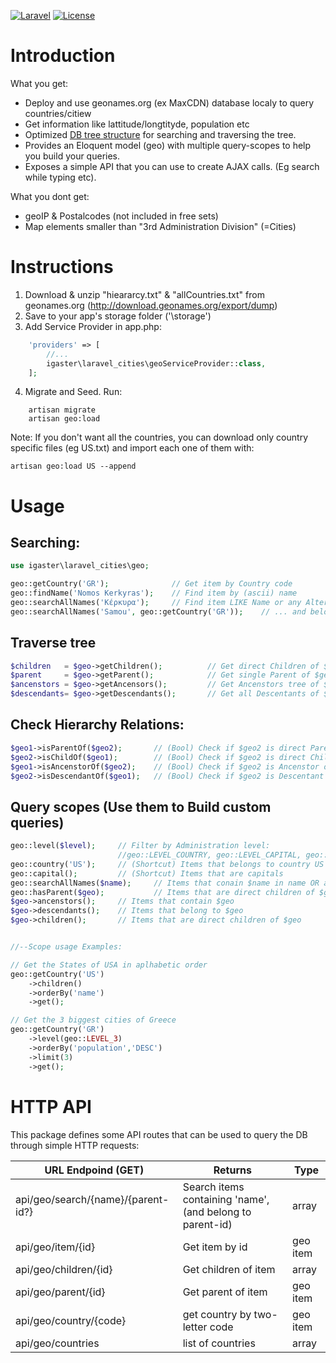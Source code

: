 [![Laravel](https://img.shields.io/badge/Laravel-5.x-orange.svg)](http://laravel.com)
[![License](http://img.shields.io/badge/license-MIT-brightgreen.svg)](https://tldrlegal.com/license/mit-license)

# Introduction

What you get:
- Deploy and use geonames.org (ex MaxCDN) database localy to query countries/citiew 
- Get information like lattitude/longtityde, population etc 
- Optimized [DB tree structure](https://en.wikipedia.org/wiki/Nested_set_model) for searching and traversing the tree.
- Provides an Eloquent model (geo) with multiple query-scopes to help you build your queries.
- Exposes a simple API that you can use to create AJAX calls. (Eg search while typing etc).

What you dont get:
- geoIP & Postalcodes (not included in free sets)
- Map elements smaller than "3rd Administration Division" (=Cities)

# Instructions
	
1. Download & unzip "hieararcy.txt" & "allCountries.txt" from geonames.org (http://download.geonames.org/export/dump)
2. Save to your app's storage folder ('\storage')
3. Add Service Provider in app.php:

```php
    'providers' => [
    	//...
        igaster\laravel_cities\geoServiceProvider::class,
	];
```

4. Migrate and Seed. Run:

```
	artisan migrate
	artisan geo:load
```

Note: If you don't want all the countries, you can download only country specific files (eg US.txt) and import each one of them with:

	artisan geo:load US --append

# Usage

## Searching:
```php
use igaster\laravel_cities\geo;

geo::getCountry('GR');				// Get item by Country code
geo::findName('Nomos Kerkyras');	// Find item by (ascii) name
geo::searchAllNames('Κέρκυρα');		// Find item LIKE Name or any Alternative name
geo::searchAllNames('Samou', geo::getCountry('GR'));	// ... and belongs to an item
```

## Traverse tree
```php
$children 	= $geo->getChildren();			// Get direct Children of $geo (Collection)
$parent 	= $geo->getParent();			// Get single Parent of $geo (Geo)
$ancenstors = $geo->getAncensors();			// Get Ancenstors tree of $geo from top->bottom (Collection)
$descendants= $geo->getDescendants();		// Get all Descentants of $geo alphabetic (Collection)
```


## Check Hierarchy Relations:
```php
$geo1->isParentOf($geo2);		// (Bool) Check if $geo2 is direct Parent of $geo1
$geo2->isChildOf($geo1);		// (Bool) Check if $geo2 is direct Child of $geo1
$geo1->isAncenstorOf($geo2);	// (Bool) Check if $geo2 is Ancenstor of $geo1
$geo2->isDescendantOf($geo1);	// (Bool) Check if $geo2 is Descentant of $geo1
```

## Query scopes (Use them to Build custom queries)
```php
geo::level($level);		// Filter by Administration level: 
                        //geo::LEVEL_COUNTRY, geo::LEVEL_CAPITAL, geo::LEVEL_1, geo::LEVEL_2, geo::LEVEL_3
geo::country('US');		// (Shortcut) Items that belongs to country US 
geo::capital();			// (Shortcut) Items that are capitals
geo::searchAllNames($name); 	// Items that conain $name in name OR alternames (Case InSensitive)
geo::hasParent($geo); 			// Items that are direct children of $geo
$geo->ancenstors();		// Items that contain $geo
$geo->descendants();	// Items that belong to $geo
$geo->children();		// Items that are direct children of $geo


//--Scope usage Examples:

// Get the States of USA in aplhabetic order
geo::getCountry('US')
	->children()
	->orderBy('name')
	->get();

// Get the 3 biggest cities of Greece
geo::getCountry('GR')
	->level(geo::LEVEL_3)
	->orderBy('population','DESC')
	->limit(3)
	->get();
```

# HTTP API

This package defines some API routes that can be used to query the DB through simple HTTP requests:

| URL Endpoind (GET)                | Returns                                                   | Type     |
|-----------------------------------|-----------------------------------------------------------|----------|
|api/geo/search/{name}/{parent-id?} | Search items containing 'name', (and belong to parent-id) | array    |
|api/geo/item/{id}                  | Get item by id                                            | geo item |
|api/geo/children/{id}              | Get children of item                                      | array    |
|api/geo/parent/{id}                | Get parent of item                                        | geo item |
|api/geo/country/{code}             | get country by two-letter code                            | geo item |
|api/geo/countries                  | list of countries                                         | array    |


